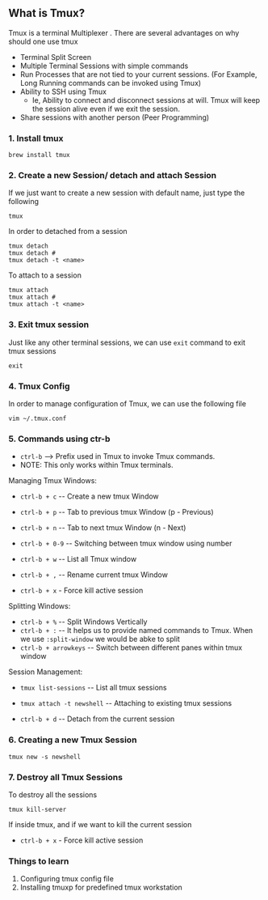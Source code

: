 ## What is Tmux?
Tmux is a terminal Multiplexer . There are several advantages on why should one use tmux

* Terminal Split Screen
* Multiple Terminal Sessions with simple commands
* Run Processes that are not tied to your current sessions. (For Example, Long Running commands can be invoked using Tmux)
* Ability to SSH using Tmux
  * Ie, Ability to connect and disconnect sessions at will. Tmux will keep the session alive even if we exit the session.
* Share sessions with another person (Peer Programming) 

### 1. Install tmux

```
brew install tmux
```

### 2. Create a new Session/ detach and attach Session

If we just want to create a new session with default name, just type the following

```
tmux
```

In order to detached from a session

```
tmux detach
tmux detach #
tmux detach -t <name>
```

To attach to a session

```
tmux attach
tmux attach #
tmux attach -t <name>
```

### 3. Exit tmux session

Just like any other terminal sessions, we can use `exit` command to exit tmux sessions
```
exit
```

### 4. Tmux Config

In order to manage configuration of Tmux, we can use the following file

```
vim ~/.tmux.conf
```

### 5. Commands using ctr-b

* `ctrl-b` --> Prefix used in Tmux to invoke Tmux commands.
* NOTE: This only works within Tmux terminals.
  
Managing Tmux Windows:

* `ctrl-b + c` -- Create a new tmux Window
* `ctrl-b + p` -- Tab to previous tmux Window (p - Previous)
* `ctrl-b + n` -- Tab to next tmux Window (n - Next)
* `ctrl-b + 0-9` -- Switching between tmux window using number

* `ctrl-b + w` -- List all Tmux window
* `ctrl-b + ,` -- Rename current tmux Window
* `ctrl-b + x` - Force kill active session

Splitting Windows:

* `ctrl-b + %` -- Split Windows Vertically
* `ctrl-b + :` -- It helps us to provide named commands to Tmux. When we use `:split-window` we would be abke to split 
* `ctrl-b + arrowkeys` -- Switch between different panes within tmux window

Session Management:

* `tmux list-sessions` -- List all tmux sessions
* `tmux attach -t newshell` -- Attaching to existing tmux sessions

* `ctrl-b + d` -- Detach from the current session

### 6. Creating a new Tmux Session

```
tmux new -s newshell
```

### 7. Destroy all Tmux Sessions

To destroy all the sessions

```
tmux kill-server	
```
If inside tmux, and if we want to kill the current session

* `ctrl-b + x` - Force kill active session




### Things to learn
1. Configuring tmux config file
2. Installing tmuxp for predefined tmux workstation
